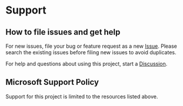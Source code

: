 # Support

## How to file issues and get help  

For new issues, file your bug or feature request as a new [Issue](https://github.com/microsoft/wdkmetadata/issues).
Please search the existing issues before filing new issues to avoid duplicates.

For help and questions about using this project, start a [Discussion](https://github.com/microsoft/wdkmetadata/discussions).

## Microsoft Support Policy  

Support for this project is limited to the resources listed above.
